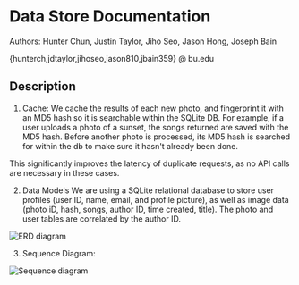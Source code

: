 # Data Store Documentation

Authors: Hunter Chun, Justin Taylor, Jiho Seo, Jason Hong, Joseph Bain

{hunterch,jdtaylor,jihoseo,jason810,jbain359} @ bu.edu

## Description
1. Cache: We cache the results of each new photo, and fingerprint it with an MD5 hash so it is searchable within the SQLite DB. For example, if a user uploads a photo of a sunset, the songs returned are saved with the MD5 hash. Before another photo is processed, its MD5 hash is searched for within the db to make sure it hasn't already been done.

This significantly improves the latency of duplicate requests, as no API calls are necessary in these cases.

2. Data Models
We are using a SQLite relational database to store user profiles (user ID, name, email, and profile picture), as well as image data (photo iD, hash, songs, author ID, time created, title). The photo and user tables are correlated by the author ID.

![](https://github.com/jihoseo852/CS411-Team3/tree/master/docs/notes/erd.png "ERD diagram")

3. Sequence Diagram: 

![](https://github.com/jihoseo852/CS411-Team3/tree/master/docs/notes/seqdiagram.png "Sequence diagram")
